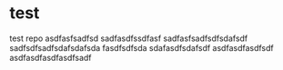 # test
test repo
asdfasfsadfsd
sadfasdfssdfasf
sadfasfsadfsdfsdafsdf
sadfsdfsadfsdafsdafsda
fasdfsdfsda
sdafasdfsdafsdf
asdfasdfasdfsdf
asdfasdfasdfasdfsadf
